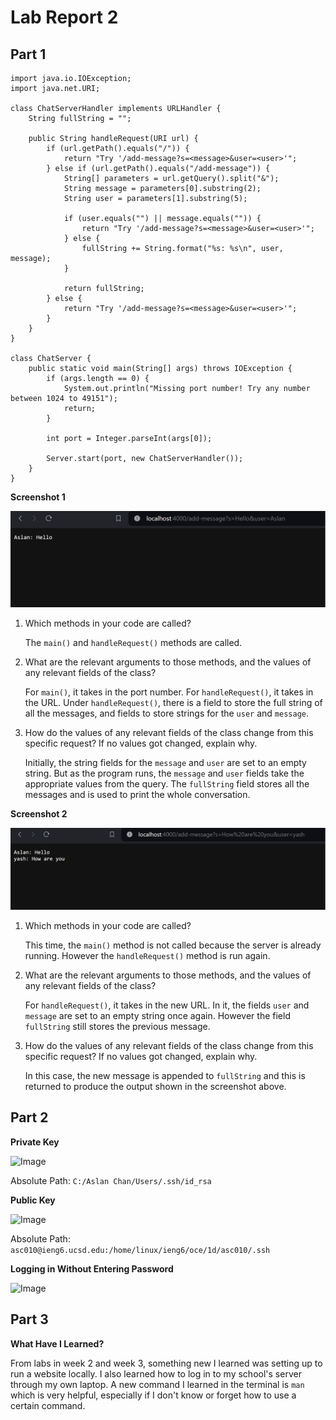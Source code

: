 # **Lab Report 2**

## **Part 1**

```
import java.io.IOException;
import java.net.URI;

class ChatServerHandler implements URLHandler {
    String fullString = "";

    public String handleRequest(URI url) {
        if (url.getPath().equals("/")) {
            return "Try '/add-message?s=<message>&user=<user>'";
        } else if (url.getPath().equals("/add-message")) {
            String[] parameters = url.getQuery().split("&");
            String message = parameters[0].substring(2);
            String user = parameters[1].substring(5);

            if (user.equals("") || message.equals("")) {
                return "Try '/add-message?s=<message>&user=<user>'";
            } else {
                fullString += String.format("%s: %s\n", user, message);
            }

            return fullString;
        } else {
            return "Try '/add-message?s=<message>&user=<user>'";
        }
    }
}

class ChatServer {
    public static void main(String[] args) throws IOException {
        if (args.length == 0) {
            System.out.println("Missing port number! Try any number between 1024 to 49151");
            return;
        }

        int port = Integer.parseInt(args[0]);

        Server.start(port, new ChatServerHandler());
    }
}
```

**Screenshot 1**

![Image](/lab_report_2_ss1.png)

1. Which methods in your code are called?
 
   The `main()` and `handleRequest()` methods are called.

2. What are the relevant arguments to those methods, and the values of any relevant fields of the class?

   For `main()`, it takes in the port number. For `handleRequest()`, it takes in the URL. Under `handleRequest()`, there is a field to store the full string of all the messages, and fields to store strings for the `user` and `message`.

3. How do the values of any relevant fields of the class change from this specific request? If no values got changed, explain why.

   Initially, the string fields for the `message` and `user` are set to an empty string. But as the program runs, the `message` and `user` fields take the appropriate values from the query. The `fullString` field stores all the messages and is used to print the whole conversation.

**Screenshot 2**

![Image](/lab_report_2_ss2.png)

1. Which methods in your code are called?
 
   This time, the `main()` method is not called because the server is already running. However the `handleRequest()` method is run again.

2. What are the relevant arguments to those methods, and the values of any relevant fields of the class?

   For `handleRequest()`, it takes in the new URL. In it, the fields `user` and `message` are set to an empty string once again. However the field `fullString` still stores the previous message.

3. How do the values of any relevant fields of the class change from this specific request? If no values got changed, explain why.

   In this case, the new message is appended to `fullString` and this is returned to produce the output shown in the screenshot above.

## **Part 2**

**Private Key**

![Image](/lab_report_2_ss3.png)

Absolute Path: `C:/Aslan Chan/Users/.ssh/id_rsa`

**Public Key**

![Image](/lab_report_2_ss4.png)

Absolute Path: `asc010@ieng6.ucsd.edu:/home/linux/ieng6/oce/1d/asc010/.ssh`

**Logging in Without Entering Password**

![Image](/lab_report_2_ss5.png)

## **Part 3**

**What Have I Learned?**

From labs in week 2 and week 3, something new I learned was setting up to run a website locally. I also learned how to log in to my school's server through my own laptop. A new command I learned in the terminal is `man` which is very helpful, especially if I don't know or forget how to use a certain command. 

